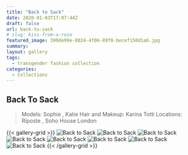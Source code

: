 ```yaml
---
title: "Back to Sack"
date: 2020-01-03T17:07:44Z
draft: false
url: back-to-sack
# slug: kiss-from-a-rose
featured_image: 399de99e-8824-4f06-89f8-becef150d1a6.jpg
summary: 
layout: gallery
tags:
  - transgender fashion collection
categories:
  - Collections
---
```


## Back To Sack

> Models: Sophie , Katie
> Hair and Makeup: Karina Totti
> Locations: Riposte , Soho House London

{{< gallery-grid >}}
![Back to Sack](Riposte.jpg)
![Back to Sack](399de99e-8824-4f06-89f8-becef150d1a6.jpg)
![Back to Sack](IMG_0343.jpg)
![Back to Sack](IMG_0345.png)
![Back to Sack](IMG_0812.jpg)
![Back to Sack](IMG_0816.jpg)
![Back to Sack](IMG_20190316_231630554.jpg)
![Back to Sack](IMG_20190317_042406775.jpg)
{{< /gallery-grid >}}

